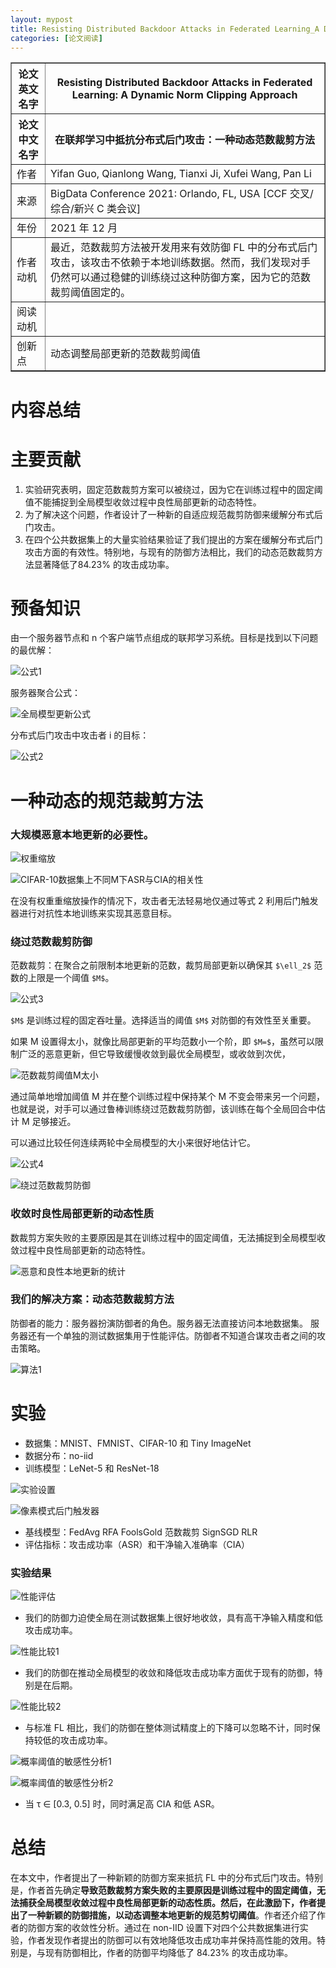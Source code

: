 ```yaml
---
layout: mypost
title: Resisting Distributed Backdoor Attacks in Federated Learning_A Dynamic Norm Clipping Approach
categories: [论文阅读]
---
```


<table border="1">
    <tr>
        <th>论文英文名字</th>
        <th>Resisting Distributed Backdoor Attacks in Federated Learning: A Dynamic Norm Clipping Approach</th>
    </tr>
    <tr>
        <th>论文中文名字</th>
        <th>在联邦学习中抵抗分布式后门攻击：一种动态范数裁剪方法</th>
    </tr>
    <tr>
        <td>作者</td>
        <td>Yifan Guo, Qianlong Wang, Tianxi Ji, Xufei Wang, Pan Li</td>
    </tr>
    <tr>
        <td>来源</td>
        <td>BigData Conference 2021: Orlando, FL, USA [CCF 交叉/综合/新兴 C 类会议]</td>
    </tr>
    <tr>
        <td>年份</td>
        <td>2021 年 12 月</td>
    </tr>
    <tr>
        <td>作者动机</td>
        <td>最近，范数裁剪方法被开发用来有效防御 FL 中的分布式后门攻击，该攻击不依赖于本地训练数据。然而，我们发现对手仍然可以通过稳健的训练绕过这种防御方案，因为它的范数裁剪阈值固定的。</td>
    </tr>
    <tr>
        <td>阅读动机</td>
        <td></td>
    </tr>
    <tr>
        <td>创新点</td>
        <td>动态调整局部更新的范数裁剪阈值</td>
    </tr>
</table>

# 内容总结

# 主要贡献

1. 实验研究表明，固定范数裁剪方案可以被绕过，因为它在训练过程中的固定阈值不能捕捉到全局模型收敛过程中良性局部更新的动态特性。
2. 为了解决这个问题，作者设计了一种新的自适应规范裁剪防御来缓解分布式后门攻击。
3. 在四个公共数据集上的大量实验结果验证了我们提出的方案在缓解分布式后门攻击方面的有效性。特别地，与现有的防御方法相比，我们的动态范数裁剪方法显著降低了84.23% 的攻击成功率。

# 预备知识

由一个服务器节点和 n 个客户端节点组成的联邦学习系统。目标是找到以下问题的最优解：

![公式1](公式1.png)

服务器聚合公式：

![全局模型更新公式](全局模型更新公式.png)

分布式后门攻击中攻击者 i 的目标：

![公式2](公式2.png)

# 一种动态的规范裁剪方法

### 大规模恶意本地更新的必要性。

![权重缩放](权重缩放.png)

![CIFAR-10数据集上不同M下ASR与CIA的相关性](CIFAR-10数据集上不同M下ASR与CIA的相关性.png)

在没有权重重缩放操作的情况下，攻击者无法轻易地仅通过等式 2 利用后门触发器进行对抗性本地训练来实现其恶意目标。

### 绕过范数裁剪防御

范数裁剪：在聚合之前限制本地更新的范数，裁剪局部更新以确保其 `$\ell_2$` 范数的上限是一个阈值 `$M$`。

![公式3](公式3.png)

`$M$` 是训练过程的固定吞吐量。选择适当的阈值 `$M$` 对防御的有效性至关重要。

如果 M 设置得太小，就像比局部更新的平均范数小一个阶，即 `$M=$`，虽然可以限制广泛的恶意更新，但它导致缓慢收敛到最优全局模型，或收敛到次优，

![范数裁剪阈值M太小](范数裁剪阈值M太小.png)

通过简单地增加阈值 M 并在整个训练过程中保持某个 M 不变会带来另一个问题，也就是说，对手可以通过鲁棒训练绕过范数裁剪防御，该训练在每个全局回合中估计 M 足够接近。

可以通过比较任何连续两轮中全局模型的大小来很好地估计它。

![公式4](公式4.png)

![绕过范数裁剪防御](绕过范数裁剪防御.png)

### 收敛时良性局部更新的动态性质

数裁剪方案失败的主要原因是其在训练过程中的固定阈值，无法捕捉到全局模型收敛过程中良性局部更新的动态特性。

![恶意和良性本地更新的统计](恶意和良性本地更新的统计.png)

### 我们的解决方案：动态范数裁剪方法

防御者的能力：服务器扮演防御者的角色。服务器无法直接访问本地数据集。 服务器还有一个单独的测试数据集用于性能评估。防御者不知道合谋攻击者之间的攻击策略。

![算法1](算法1.png)

# 实验

+ 数据集：MNIST、FMNIST、CIFAR-10 和 Tiny ImageNet
+ 数据分布：no-iid
+ 训练模型：LeNet-5 和 ResNet-18

![实验设置](实验设置.png)

![像素模式后门触发器](像素模式后门触发器.png)

+ 基线模型：FedAvg RFA FoolsGold 范数裁剪 SignSGD RLR
+ 评估指标：攻击成功率（ASR）和干净输入准确率（CIA）

### 实验结果

![性能评估](性能评估.png)

+ 我们的防御力迫使全局在测试数据集上很好地收敛，具有高干净输入精度和低攻击成功率。

![性能比较1](性能比较1.png)

+ 我们的防御在推动全局模型的收敛和降低攻击成功率方面优于现有的防御，特别是在后期。

![性能比较2](性能比较2.png)

+ 与标准 FL 相比，我们的防御在整体测试精度上的下降可以忽略不计，同时保持较低的攻击成功率。

![概率阈值的敏感性分析1](概率阈值的敏感性分析1.png)

![概率阈值的敏感性分析2](概率阈值的敏感性分析2.png)

+ 当 τ ∈ [0.3, 0.5] 时，同时满足高 CIA 和低 ASR。

# 总结

在本文中，作者提出了一种新颖的防御方案来抵抗 FL 中的分布式后门攻击。特别是，作者首先确定**导致范数裁剪方案失败的主要原因是训练过程中的固定阈值，无法捕获全局模型收敛过程中良性局部更新的动态性质。**然后，在此激励下，作者提出了一种新颖的防御措施，以**动态调整本地更新的规范剪切阈值**。作者还介绍了作者的防御方案的收敛性分析。通过在 non-IID 设置下对四个公共数据集进行实验，作者发现作者提出的防御可以有效地降低攻击成功率并保持高性能的效用。特别是，与现有防御相比，作者的防御平均降低了 84.23% 的攻击成功率。